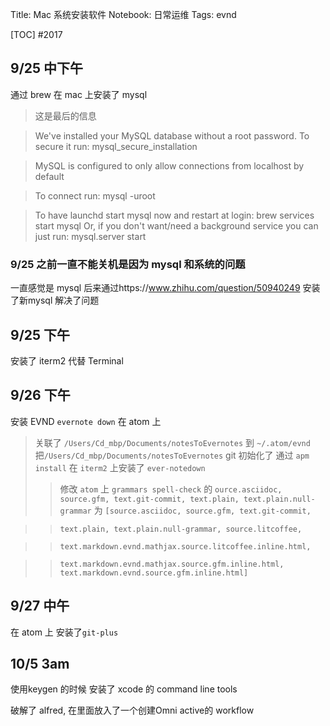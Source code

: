 Title: Mac 系统安装软件
Notebook: 日常运维
Tags: evnd

[TOC]
#2017
## 9/25 中下午
通过 brew 在 mac 上安装了 mysql

>这是最后的信息

>We've installed your MySQL database without a root password. To secure it run:
    mysql_secure_installation

>MySQL is configured to only allow connections from localhost by default

>To connect run:
    mysql -uroot

>To have launchd start mysql now and restart at login:
  brew services start mysql
>Or, if you don't want/need a background service you can just run:
  mysql.server start

### 9/25 之前一直不能关机是因为 mysql 和系统的问题
一直感觉是 mysql 后来通过https://www.zhihu.com/question/50940249 安装了新mysql 解决了问题

## 9/25 下午
安装了 iterm2 代替 Terminal

## 9/26 下午
安装 EVND `evernote down` 在 atom 上

>关联了 `/Users/Cd_mbp/Documents/notesToEvernotes` 到 `~/.atom/evnd`
>把`/Users/Cd_mbp/Documents/notesToEvernotes` git 初始化了
>通过 `apm install` 在 `iterm2` 上安装了 `ever-notedown`
>>修改 `atom` 上 `grammars spell-check` 的
>> `ource.asciidoc, source.gfm, text.git-commit, text.plain, text.plain.null-grammar`
>>为
`[source.asciidoc, source.gfm, text.git-commit,`

>>`text.plain, text.plain.null-grammar, source.litcoffee,`

>>`text.markdown.evnd.mathjax.source.litcoffee.inline.html,`

>>`text.markdown.evnd.mathjax.source.gfm.inline.html,`
>>`text.markdown.evnd.source.gfm.inline.html]`

## 9/27 中午
在 atom 上 安装了`git-plus`

## 10/5 3am
使用keygen 的时候 安装了 xcode 的 command line tools

破解了 alfred, 在里面放入了一个创建Omni active的 workflow 
